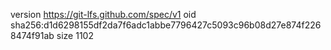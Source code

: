 version https://git-lfs.github.com/spec/v1
oid sha256:d1d6298155df2da7f6adc1abbe7796427c5093c96b08d27e874f2268474f91ab
size 1102

